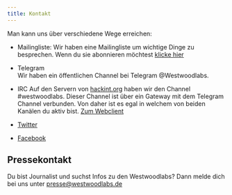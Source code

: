 ```yaml
---
title: Kontakt
---
```


Man kann uns über verschiedene Wege erreichen:

* Mailingliste:
  Wir haben eine Mailingliste um wichtige Dinge zu besprechen. Wenn du sie abonnieren möchtest [klicke hier](mailto:init-subscribe@westwoodlabs.de?subject=Registrierung%20WWLabs%20Mailingliste&body=Leere%20Mail%20zur%20Registrierung%20auf%20der%20WWLabs%20ML)
* Telegram  
  Wir haben ein öffentlichen Channel bei Telegram @Westwoodlabs.

* IRC
  Auf den Servern von [hackint.org](https://www.hackint.org) haben wir den Channel #westwoodlabs. Dieser Channel ist über ein Gateway mit dem Telegram Channel verbunden. Von daher ist es egal in welchem von beiden Kanälen du aktiv bist.
  [Zum Webclient](https://webirc.hackint.org/#westwoodlabs)


* [Twitter](https://twitter.com/westwoodlabs)
* [Facebook](https://www.facebook.com/westwoodlabs.de/)




## Pressekontakt
Du bist Journalist und suchst Infos zu den Westwoodlabs?
Dann melde dich bei uns unter [presse@westwoodlabs.de](mailto:presse@westwoodlabs.de)
